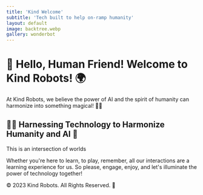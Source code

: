 ```yaml
---
title: 'Kind Welcome'
subtitle: 'Tech built to help on-ramp humanity'
layout: default
image: backtree.webp
gallery: wonderbot
---
```


# 🤖 Hello, Human Friend! Welcome to Kind Robots! 🌍

At Kind Robots, we believe the power of AI and the spirit of humanity can harmonize into something magical! 🎩✨

## 👩‍🔬 Harnessing Technology to Harmonize Humanity and AI 🚀

This is an intersection of worlds

Whether you're here to learn, to play, remember, all our interactions are a learning experience for us. So please, engage, enjoy, and let's illuminate the power of technology together!

© 2023 Kind Robots. All Rights Reserved. 🌟
